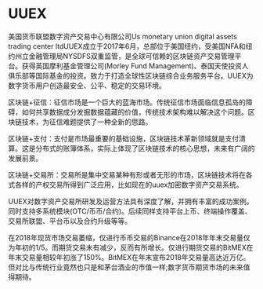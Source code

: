 # 

# UUEX

美国货币联盟数字资产交易中心有限公司Us monetary union digital assets trading center ltdUUEX成立于2017年6月，总部位于美国纽约，受美国NFA和纽约州立金融管理局NYSDFS双重监管，是全球可信赖的区块链资产交易管理平台。获得英国摩利基金管理公司(Morley Fund  Management)、泰国天使投资人俱乐部等国际基金的投资。致力于打造全球性区块链综合业务服务平台。UUEX为数字货币用户创造最安全、公平、稳定的交易环境。

区块链+征信：征信市场是一个巨大的蓝海市场。传统征信市场面临信息孤岛的障碍，如何共享数据成分发掘数据蕴藏的价值，传统技术架构难以解决这个问题。区块链技术，为征信难题提供了一种全新的思路。

区块链+支付：支付是市场最重要的基础设施，区块链技术革新领域就是支付清算。这是分布式的账簿体系，实际上体现了区块链技术的核心思想，未来有广阔的发展前景。

区块链+交易所：交易所是集中交易某种有形或者无形的市场，区块链技术将在各式各样的产权交易所得到广泛应用，比如现在的uuex加密数字资产交易系统。

UUEX对数字资产交易所研发及运营方法具有深度了解，并拥有丰富的成功案例。同时支持多系统模块(OTC/币币/合约)。后续同样支持平台上币、终端操作覆盖、交易所联盟、平台币以及合约升级等等。

在2018年现货市场交易萎缩，仅进行币币交易的Binance在2018年年末交易量仅为年初的1/5。而期货交易未有减少，反而有所增长。仅进行期货交易的BitMEX在年末交易量相较年初涨了150%。BitMEX在年末宣布2018年交易量高达近万亿。但对比与传统行业竟然也只是和茅台酒业的市值一样;数字货币期货市场的未来值得期待。

